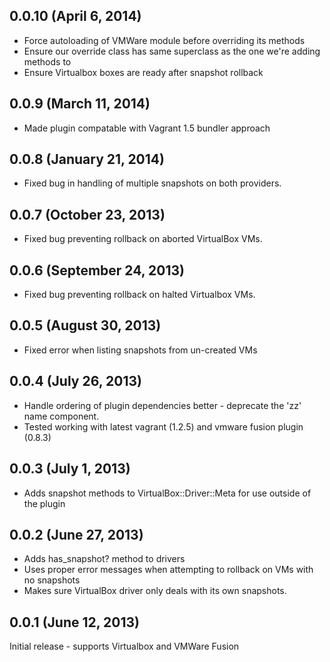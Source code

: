 ## 0.0.10 (April 6, 2014)

 - Force autoloading of VMWare module before overriding its methods
 - Ensure our override class has same superclass as the one we're adding methods to
 - Ensure Virtualbox boxes are ready after snapshot rollback

## 0.0.9 (March 11, 2014)

 - Made plugin compatable with Vagrant 1.5 bundler approach

## 0.0.8 (January 21, 2014)

 - Fixed bug in handling of multiple snapshots on both providers.

## 0.0.7 (October 23, 2013)

 - Fixed bug preventing rollback on aborted VirtualBox VMs.

## 0.0.6 (September 24, 2013)

 - Fixed bug preventing rollback on halted Virtualbox VMs.

## 0.0.5 (August 30, 2013)

 - Fixed error when listing snapshots from un-created VMs

## 0.0.4 (July 26, 2013)

 - Handle ordering of plugin dependencies better - deprecate the 'zz' name component.
 - Tested working with latest vagrant (1.2.5) and vmware fusion plugin (0.8.3)

## 0.0.3 (July 1, 2013)

 - Adds snapshot methods to VirtualBox::Driver::Meta for use outside of
   the plugin

## 0.0.2 (June 27, 2013)

 - Adds has_snapshot? method to drivers
 - Uses proper error messages when attempting to rollback on VMs with no snapshots
 - Makes sure VirtualBox driver only deals with its own snapshots.

## 0.0.1 (June 12, 2013)

Initial release - supports Virtualbox and VMWare Fusion
